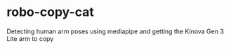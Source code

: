 # robo-copy-cat
Detecting human arm poses using mediapipe and getting the Kinova Gen 3 Lite arm to copy 
